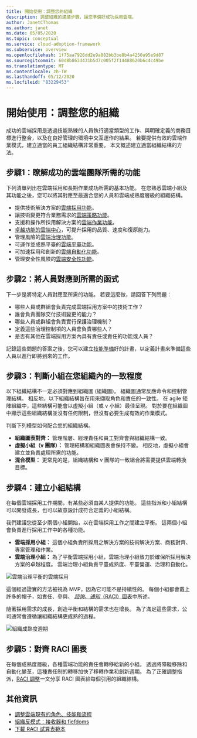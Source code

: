 ```yaml
---
title: 開始使用：調整您的組織
description: 調整組織的建議步驟，讓您準備好成功採用雲端。
author: JanetCThomas
ms.author: janet
ms.date: 05/05/2020
ms.topic: conceptual
ms.service: cloud-adoption-framework
ms.subservice: overview
ms.openlocfilehash: 1f75aa7926dd2e9a882bb3be8b4a4250a95e9d87
ms.sourcegitcommit: 60d8b863d431b5d7c005f2f14488620b6c4c49be
ms.translationtype: MT
ms.contentlocale: zh-TW
ms.lasthandoff: 05/12/2020
ms.locfileid: "83229453"
---
```

# <a name="get-started-align-your-organization"></a>開始使用：調整您的組織

成功的雲端採用是透過技能熟練的人員執行適當類型的工作、與明確定義的商務目標進行整合，以及在良好管理的環境中交互運作的結果。 若要提供有效的雲端作業模式，建立適當的員工組織結構非常重要。 本文概述建立適當組織結構的方法。

## <a name="step-1-understand-the-functions-required-for-successful-cloud-teams"></a>步驟1：瞭解成功的雲端團隊所需的功能

下列清單列出在雲端採用和長期作業成功所需的基本功能。 在您熟悉雲端小組及其功能之後，您可以將其對應至最適合您的人員和雲端成熟度層級的組織結構。

- 提供技術解決方案的[雲端採用功能](../organize/cloud-adoption.md)。
- 讓技術變更符合業務需求的[雲端策略功能](../organize/cloud-strategy.md)。
- 支援和操作所採用解決方案的[雲端作業功能](../organize/cloud-operations.md)。
- [卓越功能的雲端中心](../organize/cloud-center-of-excellence.md)，可提升採用的品質、速度和復原能力。
- 管理風險的[雲端治理功能](../organize/cloud-governance.md)。
- 可運作並成熟平臺的[雲端平臺功能](../organize/cloud-platform.md)。
- 可加速採用和創新的[雲端自動化功能](../organize/cloud-automation.md)。
- 管理安全性風險的[雲端安全性功能](../organize/cloud-security.md)。

## <a name="step-2-map-people-to-the-required-functions"></a>步驟2：將人員對應到所需的函式

下一步是將特定人員對應至所需的功能。 若要這麼做，請回答下列問題：

- 哪些人員或群組會負責完成雲端採用方案中的技術工作？
- 誰會負責團隊交付技術變更的能力？
- 哪些人員或群組會負責實行保護治理機制？
- 定義這些治理控制項的人員會負責哪些人？
- 是否有其他在雲端採用方案內具有責任或責任的功能或人員？

記錄這些問題的答案之後，您可以建立[技能準備](../plan/adapt-roles-skills-processes.md)好的計畫，以定義計畫來準備這些人員以進行即將到來的工作。

## <a name="step-3-determine-how-teams-align-within-your-organization"></a>步驟3：判斷小組在您組織內的一致程度

以下組織結構不一定必須對應到組織圖 (組織圖)。 組織圖通常反應命令和控制管理結構。 相反地，以下組織結構旨在用來擷取角色和責任的一致性。 在 agile 矩陣組織中，這些結構可能會以虛擬小組（或 v 小組）最佳呈現。 對於要在組織圖中顯示這些組織結構並沒有任何限制，但沒有必要生成有效的作業模式。

判斷下列模型如何配合您的組織結構。

- **組織圖表對齊：** 管理階層、經理責任和員工對齊會與組織結構一致。
- **虛擬小組（v 團隊）：** 管理結構和組織圖表會保持不變。 相反地，虛擬小組會建立並負責處理所需的功能。
- **混合模型：** 更常見的是，組織結構和 v 團隊的一致組合將需要提供雲端轉換目標。

## <a name="step-4-establish-team-structures"></a>步驟4：建立小組結構

在每個雲端採用工作期間，有某些必須由某人提供的功能。 這些指派和小組結構可以開發成長，也可以故意設計成符合定義的小組結構。

我們建議您從至少兩個小組開始，以在雲端採用工作之間建立平衡。 這兩個小組會負責進行採用工作中的各種功能。

- **雲端採用小組：** 這個小組負責所採用之解決方案的技術解決方案、商務對齊、專案管理和作業。
- **雲端治理小組：** 為了平衡雲端採用小組，雲端治理小組致力於確保所採用解決方案的卓越程度。 雲端治理小組負責平臺成熟度、平臺營運、治理和自動化。

![雲端治理平衡的雲端採用](../_images/ready/org-ready-best-practice.png)

這個經過證實的方法被視為 MVP，因為它可能不是持續性的。 每個小組都會戴上許多的帽子，如責任、參與、 [*諮詢、通知*（RACI）圖表](../organize/raci-alignment.md)中所述。

隨著採用需求的成長，創造平衡和結構的需求也在增長。 為了滿足這些需求，公司通常會遵循讓組織結構更成熟的過程。

![組織成熟度週期](../_images/ready/org-ready-maturity.png)

## <a name="step-5-align-raci-charts"></a>步驟5：對齊 RACI 圖表

在每個成熟度層級，各種雲端功能的責任會轉移給新的小組。 透過將障礙移除和自動化變革，這種責任制的轉移加快了移轉作業和創新週期。 為了正確調整指派，[RACI 調整](../organize/raci-alignment.md)一文分享 RACI 圖表給每個引用的組織結構。

## <a name="additional-information"></a>其他資訊

- [調整雲端現有的角色、技能和流程](../plan/adapt-roles-skills-processes.md)
- [組織反模式：接收器和 fiefdoms](../organize/fiefdoms-silos.md)
- [下載 RACI 試算表範本](https://archcenter.blob.core.windows.net/cdn/fusion/management/raci-template.xlsx)
